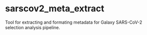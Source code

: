 # sarscov2_meta_extract

Tool for extracting and formating metadata for Galaxy SARS-CoV-2 selection analysis pipeline.